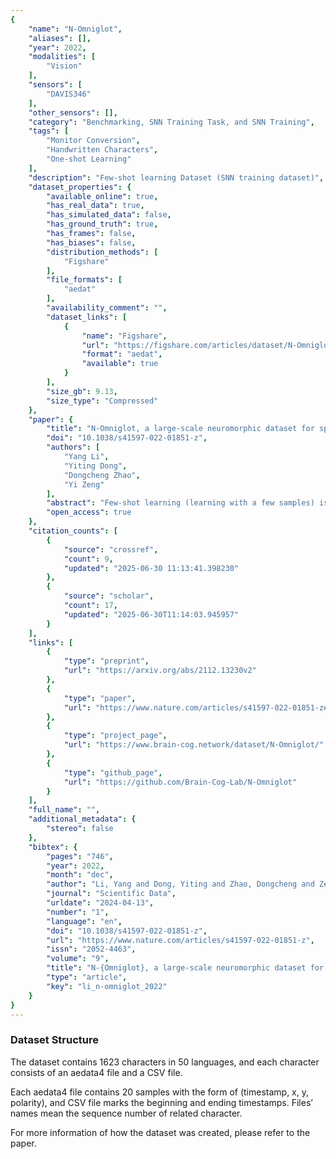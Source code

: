 ```yaml
---
{
    "name": "N-Omniglot",
    "aliases": [],
    "year": 2022,
    "modalities": [
        "Vision"
    ],
    "sensors": [
        "DAVIS346"
    ],
    "other_sensors": [],
    "category": "Benchmarking, SNN Training Task, and SNN Training",
    "tags": [
        "Monitor Conversion",
        "Handwritten Characters",
        "One-shot Learning"
    ],
    "description": "Few-shot learning Dataset (SNN training dataset)",
    "dataset_properties": {
        "available_online": true,
        "has_real_data": true,
        "has_simulated_data": false,
        "has_ground_truth": true,
        "has_frames": false,
        "has_biases": false,
        "distribution_methods": [
            "Figshare"
        ],
        "file_formats": [
            "aedat"
        ],
        "availability_comment": "",
        "dataset_links": [
            {
                "name": "Figshare",
                "url": "https://figshare.com/articles/dataset/N-Omniglot/16821427",
                "format": "aedat",
                "available": true
            }
        ],
        "size_gb": 9.13,
        "size_type": "Compressed"
    },
    "paper": {
        "title": "N-Omniglot, a large-scale neuromorphic dataset for spatio-temporal sparse few-shot learning",
        "doi": "10.1038/s41597-022-01851-z",
        "authors": [
            "Yang Li",
            "Yiting Dong",
            "Dongcheng Zhao",
            "Yi Zeng"
        ],
        "abstract": "Few-shot learning (learning with a few samples) is one of the most important cognitive abilities of the human brain. However, the current artificial intelligence systems meet difficulties in achieving this ability. Similar challenges also exist for biologically plausible spiking neural networks (SNNs). Datasets for traditional few-shot learning domains provide few amounts of temporal information. And the absence of neuromorphic datasets has hindered the development of few-shot learning for SNNs. Here, to the best of our knowledge, we provide the first neuromorphic dataset for few-shot learning using SNNs: N-Omniglot, based on the Dynamic Vision Sensor. It contains 1,623 categories of handwritten characters, with only 20 samples per class. N-Omniglot eliminates the need for a neuromorphic dataset for SNNs with high spareness and tremendous temporal coherence. Additionally, the dataset provides a powerful challenge and a suitable benchmark for developing SNNs algorithms in the few-shot learning domain due to the chronological information of strokes. We also provide the improved nearest neighbor, convolutional network, SiameseNet, and meta-learning algorithm in the\u00a0spiking version for verification.",
        "open_access": true
    },
    "citation_counts": [
        {
            "source": "crossref",
            "count": 9,
            "updated": "2025-06-30 11:13:41.398230"
        },
        {
            "source": "scholar",
            "count": 17,
            "updated": "2025-06-30T11:14:03.945957"
        }
    ],
    "links": [
        {
            "type": "preprint",
            "url": "https://arxiv.org/abs/2112.13230v2"
        },
        {
            "type": "paper",
            "url": "https://www.nature.com/articles/s41597-022-01851-z#article-info"
        },
        {
            "type": "project_page",
            "url": "https://www.brain-cog.network/dataset/N-Omniglot/"
        },
        {
            "type": "github_page",
            "url": "https://github.com/Brain-Cog-Lab/N-Omniglot"
        }
    ],
    "full_name": "",
    "additional_metadata": {
        "stereo": false
    },
    "bibtex": {
        "pages": "746",
        "year": 2022,
        "month": "dec",
        "author": "Li, Yang and Dong, Yiting and Zhao, Dongcheng and Zeng, Yi",
        "journal": "Scientific Data",
        "urldate": "2024-04-13",
        "number": "1",
        "language": "en",
        "doi": "10.1038/s41597-022-01851-z",
        "url": "https://www.nature.com/articles/s41597-022-01851-z",
        "issn": "2052-4463",
        "volume": "9",
        "title": "N-{Omniglot}, a large-scale neuromorphic dataset for spatio-temporal sparse few-shot learning",
        "type": "article",
        "key": "li_n-omniglot_2022"
    }
}
---
```


### Dataset Structure

The dataset contains 1623 characters in 50 languages, and each character consists of an aedata4 file and a CSV file.

Each aedata4 file contains 20 samples with the form of (timestamp, x, y, polarity), and CSV file marks the beginning and ending timestamps. Files’ names mean the sequence number of related character.

For more information of how the dataset was created, please refer to the paper.
